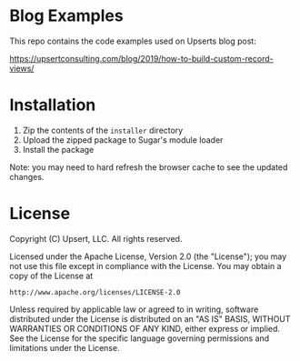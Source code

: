# Blog Examples

This repo contains the code examples used on Upserts blog post:

https://upsertconsulting.com/blog/2019/how-to-build-custom-record-views/


# Installation

1) Zip the contents of the `installer` directory
2) Upload the zipped package to Sugar's module loader
3) Install the package

Note: you may need to hard refresh the browser cache to see the updated changes.

# License

Copyright (C) Upsert, LLC. All rights reserved.

Licensed under the Apache License, Version 2.0 (the "License");
you may not use this file except in compliance with the License.
You may obtain a copy of the License at

    http://www.apache.org/licenses/LICENSE-2.0

Unless required by applicable law or agreed to in writing, software
distributed under the License is distributed on an "AS IS" BASIS,
WITHOUT WARRANTIES OR CONDITIONS OF ANY KIND, either express or implied.
See the License for the specific language governing permissions and
limitations under the License.